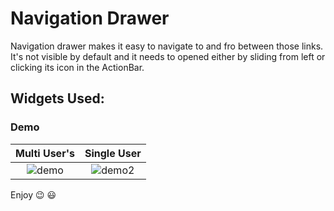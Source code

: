 # Navigation Drawer 

Navigation drawer makes it easy to navigate to and fro between those links. It's not visible by default and it needs to opened either by sliding from left or clicking its icon in the ActionBar.

## Widgets Used:


### Demo 

   Multi User's  |  Single User
:-------------------------:|:-------------------------:
![demo](https://media.giphy.com/media/Ur1Vbi3myJKhI3gAlg/giphy.gif)  |   ![demo2](https://media.giphy.com/media/ehbAtzetGQbLHkvQT5/giphy.gif)

  
Enjoy :wink: :smiley:

